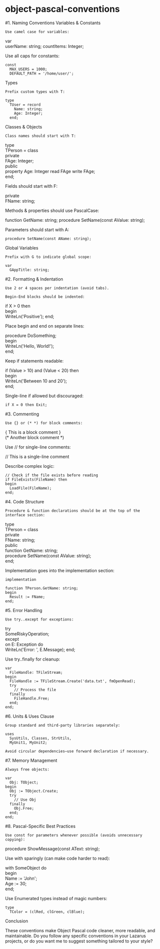 # object-pascal-conventions

#1. Naming Conventions
Variables & Constants

    Use camel case for variables:

var  
  userName: string;
  countItems: Integer;

Use all caps for constants:

    const  
      MAX_USERS = 1000;
      DEFAULT_PATH = '/home/user/';

Types

    Prefix custom types with T:

    type  
      TUser = record  
        Name: string;  
        Age: Integer;  
      end;

Classes & Objects

    Class names should start with T:

type  
  TPerson = class  
    private  
      FAge: Integer;  
    public  
      property Age: Integer read FAge write FAge;  
  end;

Fields should start with F:

private  
  FName: string;

Methods & properties should use PascalCase:

function GetName: string;
procedure SetName(const AValue: string);

Parameters should start with A:

    procedure SetName(const AName: string);

Global Variables

    Prefix with G to indicate global scope:

    var  
      GAppTitle: string;

#2. Formatting & Indentation

    Use 2 or 4 spaces per indentation (avoid tabs).

    Begin-End blocks should be indented:

if X > 0 then  
begin  
  WriteLn('Positive');
end;

Place begin and end on separate lines:

procedure DoSomething;  
begin  
  WriteLn('Hello, World!');  
end;

Keep if statements readable:

if (Value > 10) and (Value < 20) then  
begin  
  WriteLn('Between 10 and 20');  
end;

Single-line if allowed but discouraged:

    if X = 0 then Exit;

#3. Commenting

    Use {} or (* *) for block comments:

{ This is a block comment }  
(* Another block comment *)

Use // for single-line comments:

// This is a single-line comment

Describe complex logic:

    // Check if the file exists before reading
    if FileExists(FileName) then  
    begin  
      LoadFile(FileName);  
    end;

#4. Code Structure

    Procedure & function declarations should be at the top of the interface section:

type  
  TPerson = class  
    private  
      FName: string;  
    public  
      function GetName: string;  
      procedure SetName(const AValue: string);  
  end;

Implementation goes into the implementation section:

    implementation  

    function TPerson.GetName: string;  
    begin  
      Result := FName;  
    end;

#5. Error Handling

    Use try..except for exceptions:

try  
  SomeRiskyOperation;  
except  
  on E: Exception do  
    WriteLn('Error: ', E.Message);
end;

Use try..finally for cleanup:

    var  
      FileHandle: TFileStream;  
    begin  
      FileHandle := TFileStream.Create('data.txt', fmOpenRead);  
      try  
        // Process the file  
      finally  
        FileHandle.Free;  
      end;  
    end;

#6. Units & Uses Clause

    Group standard and third-party libraries separately:

    uses  
      SysUtils, Classes, StrUtils,  
      MyUnit1, MyUnit2;

    Avoid circular dependencies—use forward declaration if necessary.

#7. Memory Management

    Always free objects:

    var  
      Obj: TObject;  
    begin  
      Obj := TObject.Create;  
      try  
        // Use Obj  
      finally  
        Obj.Free;  
      end;  
    end;

#8. Pascal-Specific Best Practices

    Use const for parameters whenever possible (avoids unnecessary copying):

procedure ShowMessage(const AText: string);

Use with sparingly (can make code harder to read):

with SomeObject do  
begin  
  Name := 'John';  
  Age := 30;  
end;

Use Enumerated types instead of magic numbers:

    type  
      TColor = (clRed, clGreen, clBlue);

Conclusion

These conventions make Object Pascal code cleaner, more readable, and maintainable. Do you follow any specific conventions in your Lazarus projects, or do you want me to suggest something tailored to your style?




